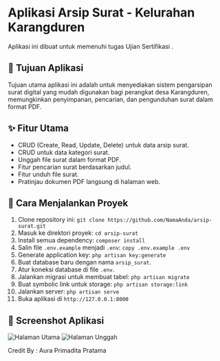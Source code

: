# Aplikasi Arsip Surat - Kelurahan Karangduren

Aplikasi ini dibuat untuk memenuhi tugas Ujian Sertifikasi .

## 🎯 Tujuan Aplikasi
Tujuan utama aplikasi ini adalah untuk menyediakan sistem pengarsipan surat digital yang mudah digunakan bagi perangkat desa Karangduren, memungkinkan penyimpanan, pencarian, dan pengunduhan surat dalam format PDF.

## ✨ Fitur Utama
- CRUD (Create, Read, Update, Delete) untuk data arsip surat.
- CRUD untuk data kategori surat.
- Unggah file surat dalam format PDF.
- Fitur pencarian surat berdasarkan judul.
- Fitur unduh file surat.
- Pratinjau dokumen PDF langsung di halaman web.

## 🚀 Cara Menjalankan Proyek
1. Clone repository ini: `git clone https://github.com/NamaAnda/arsip-surat.git`
2. Masuk ke direktori proyek: `cd arsip-surat`
3. Install semua dependency: `composer install`
4. Salin file `.env.example` menjadi `.env`: `copy .env.example .env`
5. Generate application key: `php artisan key:generate`
6. Buat database baru dengan nama `arsip_surat`.
7. Atur koneksi database di file `.env`.
8. Jalankan migrasi untuk membuat tabel: `php artisan migrate`
9. Buat symbolic link untuk storage: `php artisan storage:link`
10. Jalankan server: `php artisan serve`
11. Buka aplikasi di `http://127.0.0.1:8000`


## 📸 Screenshot Aplikasi
![Halaman Utama](https://github.com/auraprimadita31/arsip-surat/issues/1#issue-3458213104)
![Halaman Unggah](https://github.com/auraprimadita31/arsip-surat/issues/2#issue-3458218148)


Credit By : Aura Primadita Pratama

